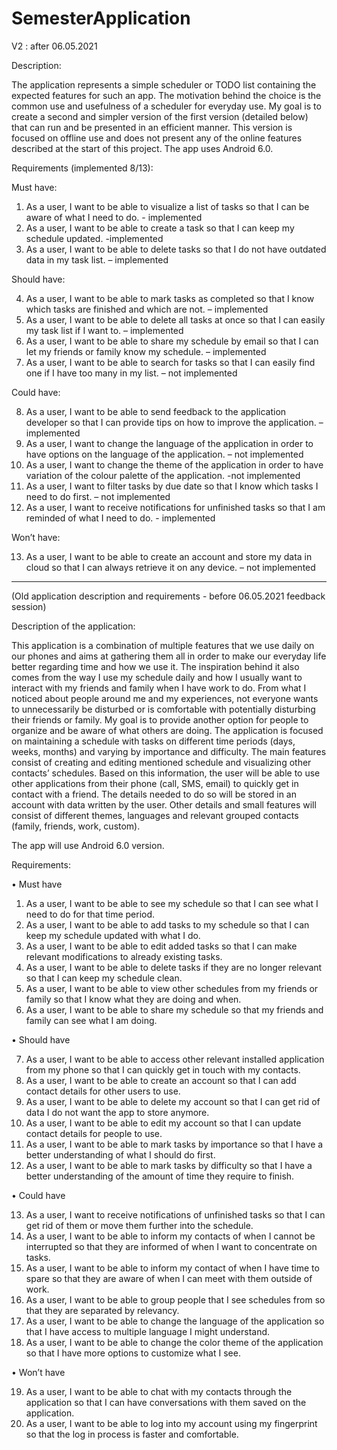 # SemesterApplication

V2 : after 06.05.2021

Description:

The application represents a simple scheduler or TODO list containing the expected features for such an app. The motivation behind the choice is the common use and usefulness of a scheduler for everyday use. My goal is to create a second and simpler version of the first version (detailed below) that can run and be presented in an efficient manner. This version is focused on offline use and does not present any of the online features described at the start of this project. The app uses Android 6.0. 

Requirements (implemented 8/13):

Must have: 
1)	As a user, I want to be able to visualize a list of tasks so that I can be aware of what I need to do. - implemented
2)	As a user, I want to be able to create a task so that I can keep my schedule updated. -implemented
3)	As a user, I want to be able to delete tasks so that I do not have outdated data in my task list. – implemented

Should have:

4)	As a user, I want to be able to mark tasks as completed so that I know which tasks are finished and which are not. – implemented
5)	As a user, I want to be able to delete all tasks at once so that I can easily my task list if I want to. – implemented
6)	As a user, I want to be able to share my schedule by email so that I can let my friends or family know my schedule. – implemented
7)	As a user, I want to be able to search for tasks so that I can easily find one if I have too many in my list. – not implemented

Could have:

8)	As a user, I want to be able to send feedback to the application developer so that I can provide tips on how to improve the application. – implemented
9)	As a user, I want to change the language of the application in order to have options on the language of the application. – not implemented
10)	As a user, I want to change the theme of the application in order to have variation of the colour palette of the application. -not implemented
11)	As a user, I want to filter tasks by due date so that I know which tasks I need to do first. – not implemented
12)	As a user, I want to receive notifications for unfinished tasks so that I am reminded of what I need to do. - implemented

Won’t have: 

13)	As a user, I want to be able to create an account and store my data in cloud so that I can always retrieve it on any device. – not implemented

_______________________________________________________________________________________________________________________________________________________________________________

(Old application description and requirements - before 06.05.2021 feedback session)

Description of the application:

This application is a combination of multiple features that we use daily on our phones and aims at gathering them all in order to make our everyday life better regarding time and how we use it. The inspiration behind it also comes from the way I use my schedule daily and how I usually want to interact with my friends and family when I have work to do. From what I noticed about people around me and my experiences, not everyone wants to unnecessarily be disturbed or is comfortable with potentially disturbing their friends or family. My goal is to provide another option for people to organize and be aware of what others are doing.
The application is focused on maintaining a schedule with tasks on different time periods (days, weeks, months) and varying by importance and difficulty. The main features consist of creating and editing mentioned schedule and visualizing other contacts’ schedules. Based on this information, the user will be able to use other applications from their phone (call, SMS, email) to quickly get in contact with a friend. The details needed to do so will be stored in an account with data written by the user. Other details and small features will consist of different themes, languages and relevant grouped contacts (family, friends, work, custom).

The app will use Android 6.0 version. 

Requirements:

•	Must have

1.	As a user, I want to be able to see my schedule so that I can see what I need to do for that time period.
2.	As a user, I want to be able to add tasks to my schedule so that I can keep my schedule updated with what I do.
3.	As a user, I want to be able to edit added tasks so that I can make relevant modifications to already existing tasks.
4.	As a user, I want to be able to delete tasks if they are no longer relevant so that I can keep my schedule clean.
5.	As a user, I want to be able to view other schedules from my friends or family so that I know what they are doing and when.
6.	As a user, I want to be able to share my schedule so that my friends and family can see what I am doing. 


•	Should have

7.	As a user, I want to be able to access other relevant installed application from my phone so that I can quickly get in touch with my contacts.
8.	As a user, I want to be able to create an account so that I can add contact details for other users to use.
9.	As a user, I want to be able to delete my account so that I can get rid of data I do not want the app to store anymore.
10.	As a user, I want to be able to edit my account so that I can update contact details for people to use.
11.	As a user, I want to be able to mark tasks by importance so that I have a better understanding of what I should do first.
12.	As a user, I want to be able to mark tasks by difficulty so that I have a better understanding of the amount of time they require to finish.

•	Could have 

13.	As a user, I want to receive notifications of unfinished tasks so that I can get rid of them or move them further into the schedule.
14.	As a user, I want to be able to inform my contacts of when I cannot be interrupted so that they are informed of when I want to concentrate on tasks.
15.	As a user, I want to be able to inform my contact of when I have time to spare so that they are aware of when I can meet with them outside of work.
16.	As a user, I want to be able to group people that I see schedules from so that they are separated by relevancy.
17.	As a user, I want to be able to change the language of the application so that I have access to multiple language I might understand.
18.	As a user, I want to be able to change the color theme of the application so that I have more options to customize what I see. 

•	Won’t have

19.	As a user, I want to be able to chat with my contacts through the application so that I can have conversations with them saved on the application.
20.	As a user, I want to be able to log into my account using my fingerprint so that the log in process is faster and comfortable.

